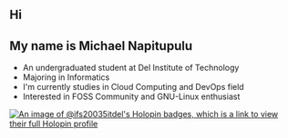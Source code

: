 ## Hi

## My name is Michael Napitupulu
- An undergraduated student at Del Institute of Technology
- Majoring in Informatics
- I'm currently studies in Cloud Computing and DevOps field
- Interested in FOSS Community and GNU-Linux enthusiast

[![An image of @ifs20035itdel's Holopin badges, which is a link to view their full Holopin profile](https://holopin.me/ifs20035itdel)](https://holopin.io/@ifs20035itdel)
